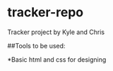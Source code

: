 # tracker-repo

Tracker project by Kyle and Chris

##Tools to be used:

*Basic html and css for designing